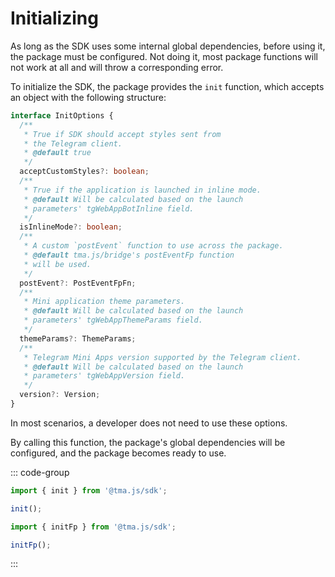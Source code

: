 # Initializing

As long as the SDK uses some internal global dependencies, before using it, the package must be
configured. Not doing it, most package functions will not work at all and will throw a
corresponding error.

To initialize the SDK, the package provides the `init` function, which accepts an object
with the following structure:

```ts
interface InitOptions {
  /**
   * True if SDK should accept styles sent from
   * the Telegram client.
   * @default true
   */
  acceptCustomStyles?: boolean;
  /**
   * True if the application is launched in inline mode.
   * @default Will be calculated based on the launch
   * parameters' tgWebAppBotInline field.
   */
  isInlineMode?: boolean;
  /**
   * A custom `postEvent` function to use across the package.
   * @default tma.js/bridge's postEventFp function
   * will be used.
   */
  postEvent?: PostEventFpFn;
  /**
   * Mini application theme parameters.
   * @default Will be calculated based on the launch
   * parameters' tgWebAppThemeParams field.
   */
  themeParams?: ThemeParams;
  /**
   * Telegram Mini Apps version supported by the Telegram client.
   * @default Will be calculated based on the launch
   * parameters' tgWebAppVersion field.
   */
  version?: Version;
}
```

In most scenarios, a developer does not need to use these options.

By calling this function, the package's global dependencies will be configured, and the package becomes ready to use.

::: code-group
```ts [Throwing]
import { init } from '@tma.js/sdk';

init();
```

```ts [Functional]
import { initFp } from '@tma.js/sdk';

initFp();
```
:::
